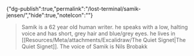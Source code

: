 
{"dg-publish":true,"permalink":"/lost-terminal/samik-jensen/","hide":true,"noteIcon":""}


> <span query="get(aliases.0)"></span>Samik<span type="end"></span> is a <span query="get(age)"></span>62<span type="end"></span> year old <span query="get(species)"></span>human<span type="end"></span> <span query="get(archetype)"></span>writer<span type="end"></span>. <span query="get(pronouns.0)"></span>he<span type="end"></span> speaks with a <span query="get(voice)"></span>low, halting<span type="end"></span> voice and has <span query="get(hair)"></span>short, grey<span type="end"></span> hair and <span query="get(eyes)"></span>blue/grey<span type="end"></span> eyes. <span query="get(pronouns.0)"></span>he<span type="end"></span> lives in <span query="get(home.0)"></span>[[Resources/Meta/attachments/Excalidraw/The Quiet Signet\|The Quiet Signet]]<span type="end"></span>.
> The voice of <span query="get(aliases.0)"></span>Samik<span type="end"></span> is <span query="get(actor)"></span>Nils Brobakk<span type="end"></span>

 